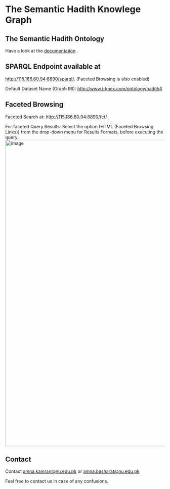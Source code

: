 # The Semantic Hadith Knowlege Graph

## The Semantic Hadith Ontology
Have a look at the [documentation](https://a-kamran.github.io/SemanticHadithKG/) .

## SPARQL Endpoint available at
http://115.186.60.94:8890/sparql/.
(Faceted Browsing is also enabled)

Default Dataset Name (Graph IRI): http://www.i-knex.com/ontology/hadith#

## Faceted Browsing

Faceted Search at:  http://115.186.60.94:8890/fct/

For faceted Query Results: 
Select the option (HTML (Faceted Browsing Links)) from the drop-down menu for Results Formats, before executing the query.
<img width="970" alt="image" src="https://user-images.githubusercontent.com/97387765/211258515-bf743526-0f2e-464e-9caa-deb837dec46b.png">





## Contact
Contact amna.kamran@nu.edu.pk or amna.basharat@nu.edu.pk

Feel free to contact us in case of any confusions.
